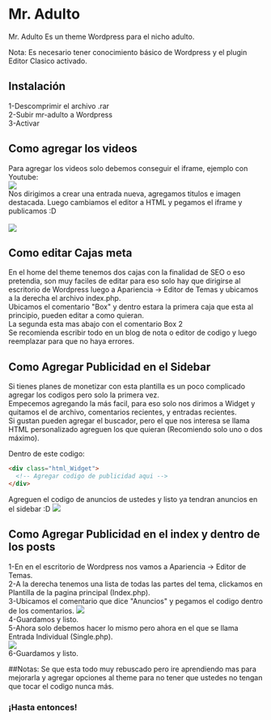 <h1>Mr. Adulto</h1>

<bold>Mr. Adulto</bold> Es un theme Wordpress para el nicho adulto.

<div style="background-color:red>
Ojo! el theme no fue hecho por un profesional, fue hecho desde cero por una sola persona con menos de 1 mes de aprendizaje en desarrollo de Themes para Wordpress.
</div>
<div class="nota">Nota: Es necesario tener conocimiento básico de Wordpress y el plugin Editor Clasico activado.</div>

<h2>Instalación</h2>
1-Descomprimir el archivo .rar
<br>
2-Subir mr-adulto a Wordpress
<br>
3-Activar

<h2>Como agregar los videos</h2>
Para agregar los videos solo debemos conseguir el iframe, ejemplo con Youtube:
<br>
<img src="https://i.imgur.com/H0fSFjf.png"/>
<br>
Nos dirigimos a crear una entrada nueva, agregamos titulos e imagen destacada. Luego cambiamos el editor a HTML y pegamos el iframe y publicamos :D
<br>
<br>
<img src="https://i.imgur.com/cRPv1jU.png"/>

<h2>Como editar Cajas meta</h2>
En el home del theme tenemos dos cajas con la finalidad de SEO o eso pretendia, son muy faciles de editar para eso solo hay que dirigirse al escritorio de Wordpress luego a Apariencia → Editor de Temas y ubicamos a la derecha el archivo index.php.
<br>
Ubicamos el comentario "Box" y dentro estara la primera caja que esta al principio, pueden editar a como quieran.
<br>
La segunda esta mas abajo con el comentario Box 2
<br>
Se recomienda escribir todo en un blog de nota o editor de codigo y luego reemplazar para que no haya errores.


<h2>Como Agregar Publicidad en el Sidebar</h2>
Si tienes planes de monetizar con esta plantilla es un poco complicado agregar los codigos pero solo la primera vez.
<br>
Empecemos agregando la más facil, para eso solo nos dirimos a Widget y quitamos el de archivo, comentarios recientes, y entradas recientes.
<br>
Si gustan pueden agregar el buscador, pero el que nos interesa se llama HTML personalizado agreguen los que quieran (Recomiendo solo uno o dos máximo).

Dentro de este codigo:
```html
<div class="html_Widget">
  <!-- Agregar codigo de publicidad aqui -->
</div>
```
Agreguen el codigo de anuncios de ustedes y listo ya tendran anuncios en el sidebar :D
<img src="https://i.imgur.com/eTReCMz.png"/>
<br>

<h2>Como Agregar Publicidad en el index y dentro de los posts</h2>
1-En en el escritorio de Wordpress nos vamos a Apariencia → Editor de Temas.
<br>
2-A la derecha tenemos una lista de todas las partes del tema, clickamos en Plantilla de la pagina principal (Index.php).
<br>
3-Ubicamos el comentario que dice "Anuncios" y pegamos el codigo dentro de los comentarios.
<img src="https://i.imgur.com/QBCbD3N.png"/>
<br>
4-Guardamos y listo.
<br>
5-Ahora solo debemos hacer lo mismo pero ahora en el que se llama Entrada Individual (Single.php).
<br>
<img src="https://i.imgur.com/QBCbD3N.png"/>
<br>
6-Guardamos y listo.

##Notas:
Se que esta todo muy rebuscado pero ire aprendiendo mas para mejorarla y agregar opciones al theme para no tener que ustedes no tengan que tocar el codigo nunca más.

<h3>¡Hasta entonces!</h3>
